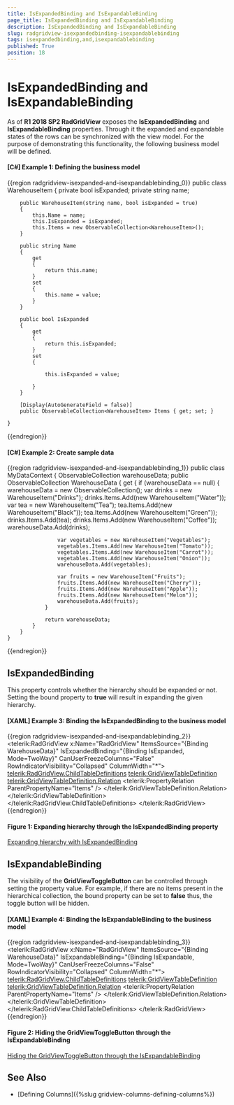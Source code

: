```yaml
---
title: IsExpandedBinding and IsExpandableBinding
page_title: IsExpandedBinding and IsExpandableBinding
description: IsExpandedBinding and IsExpandableBinding
slug: radgridview-isexpandedbinding-isexpandablebinding
tags: isexpandedbinding,and,isexpandablebinding
published: True
position: 18
---
```


# IsExpandedBinding and IsExpandableBinding

As of __R1 2018 SP2 RadGridView__ exposes the __IsExpandedBinding__ and __IsExpandableBinding__ properties. Through it the expanded and expandable states of the rows can be synchronized with the view model. For the purpose of demonstrating this functionality, the following business model will be defined.


#### __[C#] Example 1: Defining the business model__
{{region radgridview-isexpanded-and-isexpandablebinding_0}}
    public class WarehouseItem 
    {
        private bool isExpanded;
        private string name;

        public WarehouseItem(string name, bool isExpanded = true)
        {
            this.Name = name;
            this.IsExpanded = isExpanded;
            this.Items = new ObservableCollection<WarehouseItem>();
        }

        public string Name
        {
            get
            {
                return this.name;
            }
            set
            {
                this.name = value;
            }
        }

        public bool IsExpanded
        {
            get
            {
                return this.isExpanded;
            }
            set
            {

                this.isExpanded = value;

            }
        }

		[Display(AutoGenerateField = false)]
        public ObservableCollection<WarehouseItem> Items { get; set; }

    }
{{endregion}}

#### __[C#] Example 2: Create sample data__
{{region radgridview-isexpanded-and-isexpandablebinding_1}}
	public class MyDataContext
    {
        ObservableCollection<WarehouseItem> warehouseData;
        public ObservableCollection<WarehouseItem> WarehouseData
        {
            get
            {
                if (warehouseData == null)
                {
                    warehouseData = new ObservableCollection<WarehouseItem>();
                    var drinks = new WarehouseItem("Drinks");
                    drinks.Items.Add(new WarehouseItem("Water"));
                    var tea = new WarehouseItem("Tea");
                    tea.Items.Add(new WarehouseItem("Black"));
                    tea.Items.Add(new WarehouseItem("Green"));
                    drinks.Items.Add(tea);
                    drinks.Items.Add(new WarehouseItem("Coffee"));
                    warehouseData.Add(drinks);

                    var vegetables = new WarehouseItem("Vegetables");
                    vegetables.Items.Add(new WarehouseItem("Tomato"));
                    vegetables.Items.Add(new WarehouseItem("Carrot"));
                    vegetables.Items.Add(new WarehouseItem("Onion"));
                    warehouseData.Add(vegetables);

                    var fruits = new WarehouseItem("Fruits");
                    fruits.Items.Add(new WarehouseItem("Cherry"));
                    fruits.Items.Add(new WarehouseItem("Apple"));
                    fruits.Items.Add(new WarehouseItem("Melon"));
                    warehouseData.Add(fruits);
                }

                return warehouseData;
            }
        }
    }
{{endregion}}

## IsExpandedBinding

This property controls whether the hierarchy should be expanded or not. Setting the bound property to __true__ will result in expanding the given hierarchy.

#### [XAML] Example 3: Binding the IsExpandedBinding to the business model
{{region radgridview-isexpanded-and-isexpandablebinding_2}}
	<telerik:RadGridView x:Name="RadGridView"
								 ItemsSource="{Binding WarehouseData}"
                                 IsExpandedBinding="{Binding IsExpanded, Mode=TwoWay}"
								 CanUserFreezeColumns="False"
								 RowIndicatorVisibility="Collapsed"
								 ColumnWidth="*">
            <telerik:RadGridView.ChildTableDefinitions>
                <telerik:GridViewTableDefinition>
                    <telerik:GridViewTableDefinition.Relation>
                        <telerik:PropertyRelation ParentPropertyName="Items" />
                    </telerik:GridViewTableDefinition.Relation>
                </telerik:GridViewTableDefinition>
            </telerik:RadGridView.ChildTableDefinitions>
        </telerik:RadGridView>
{{endregion}}

#### Figure 1: Expanding hierarchy through the IsExpandedBinding property
[Expanding hierarchy with IsExpandedBinding](images/radgridview-isexpandedbinding-isexpandablebinding_1)

## IsExpandableBinding

The visibility of the __GridViewToggleButton__ can be controlled through setting the property value. For example, if there are no items present in the hierarchical collection, the bound property can be set to __false__ thus, the toggle button will be hidden.

#### [XAML] Example 4: Binding the IsExpandableBinding to the business model
{{region radgridview-isexpanded-and-isexpandablebinding_3}}
	<telerik:RadGridView x:Name="RadGridView"
								 ItemsSource="{Binding WarehouseData}"
                                 IsExpandableBinding="{Binding IsExpandable, Mode=TwoWay}"
								 CanUserFreezeColumns="False"
								 RowIndicatorVisibility="Collapsed"
								 ColumnWidth="*">
            <telerik:RadGridView.ChildTableDefinitions>
                <telerik:GridViewTableDefinition>
                    <telerik:GridViewTableDefinition.Relation>
                        <telerik:PropertyRelation ParentPropertyName="Items" />
                    </telerik:GridViewTableDefinition.Relation>
                </telerik:GridViewTableDefinition>
            </telerik:RadGridView.ChildTableDefinitions>
        </telerik:RadGridView>
{{endregion}}

#### Figure 2: Hiding the GridViewToggleButton through the IsExpandableBinding
[Hiding the GridViewToggleButton through the IsExpandableBinding](images/radgridview-isexpandedbinding-isexpandablebinding_2)

## See Also

* [Defining Columns]({%slug gridview-columns-defining-columns%})
